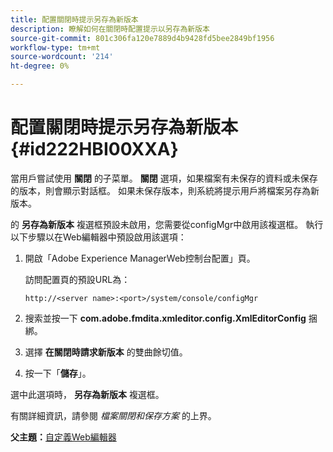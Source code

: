 ```yaml
---
title: 配置關閉時提示另存為新版本
description: 瞭解如何在關閉時配置提示以另存為新版本
source-git-commit: 801c306fa120e7889d4b9428fd5bee2849bf1956
workflow-type: tm+mt
source-wordcount: '214'
ht-degree: 0%

---
```



# 配置關閉時提示另存為新版本 {#id222HBI00XXA}

當用戶嘗試使用 **關閉** 的子菜單。 **關閉** 選項，如果檔案有未保存的資料或未保存的版本，則會顯示對話框。 如果未保存版本，則系統將提示用戶將檔案另存為新版本。

的 **另存為新版本** 複選框預設未啟用，您需要從configMgr中啟用該複選框。 執行以下步驟以在Web編輯器中預設啟用該選項：

1. 開啟「Adobe Experience ManagerWeb控制台配置」頁。

   訪問配置頁的預設URL為：

   ```http
   http://<server name>:<port>/system/console/configMgr
   ```

1. 搜索並按一下 **com.adobe.fmdita.xmleditor.config.XmlEditorConfig** 捆綁。

1. 選擇 **在關閉時請求新版本** 的雙曲餘切值。

1. 按一下「**儲存**」。


選中此選項時， **另存為新版本** 複選框。

有關詳細資訊，請參閱 *檔案關閉和保存方案* 的上界。

**父主題：**[&#x200B;自定義Web編輯器](conf-web-editor.md)

